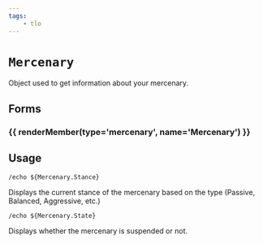 ```yaml
---
tags:
    - tlo
---
```

# `Mercenary`

<!--tlo-desc-start-->
Object used to get information about your mercenary.
<!--tlo-desc-end-->
## Forms
<!--tlo-forms-start-->
### {{ renderMember(type='mercenary', name='Mercenary') }}
<!--tlo-forms-end-->

## Usage

```
/echo ${Mercenary.Stance}
```

Displays the current stance of the mercenary based on the type (Passive, Balanced, Aggressive, etc.)

```
/echo ${Mercenary.State}
```

Displays whether the mercenary is suspended or not.
<!--tlo-linkrefs-start-->
[mercenary]: ../data-types/datatype-mercenary.md
<!--tlo-linkrefs-end-->